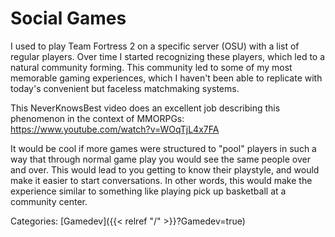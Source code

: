 # Social Games

I used to play Team Fortress 2 on a specific server (OSU) with a list of
regular players.  Over time I started recognizing these players, which led to a
natural community forming. This community led to some of my most memorable
gaming experiences, which I haven't been able to replicate with today's
convenient but faceless matchmaking systems.

This NeverKnowsBest video does an excellent job describing this phenomenon in
the context of MMORPGs: https://www.youtube.com/watch?v=WOqTjL4x7FA

It would be cool if more games were structured to "pool" players in such a way
that through normal game play you would see the same people over and over. This
would lead to you getting to know their playstyle, and would make it easier to
start conversations. In other words, this would make the experience similar to
something like playing pick up basketball at a community center.

Categories: [Gamedev]({{< relref "/" >}}?Gamedev=true)
